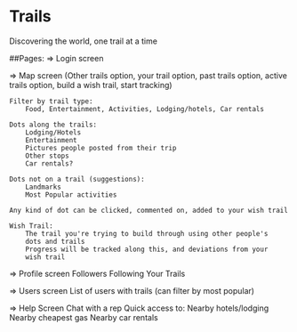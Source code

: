 # Trails
Discovering the world, one trail at a time

##Pages:
=> Login screen

=> Map screen (Other trails option, your trail option, past trails option,
		active trails option, build a wish trail, start tracking)

	Filter by trail type:
		Food, Entertainment, Activities, Lodging/hotels, Car rentals

	Dots along the trails:
		Lodging/Hotels
		Entertainment
		Pictures people posted from their trip
		Other stops
		Car rentals?

	Dots not on a trail (suggestions):
		Landmarks
		Most Popular activities

	Any kind of dot can be clicked, commented on, added to your wish trail

	Wish Trail:
		The trail you're trying to build through using other people's
		dots and trails
		Progress will be tracked along this, and deviations from your
		wish trail
			
=> Profile screen
	Followers
	Following
	Your Trails

=> Users screen
	List of users with trails (can filter by most popular)

=> Help Screen
	Chat with a rep
	Quick access to:
		Nearby hotels/lodging
		Nearby cheapest gas
		Nearby car rentals